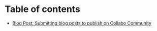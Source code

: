 # Table of contents

* [Blog Post: Submitting blog posts to publish on Collabo Community](README.md)
